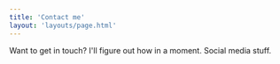 ```yaml
---
title: 'Contact me'
layout: 'layouts/page.html'
---
```


Want to get in touch? I'll figure out how in a moment.
Social media stuff.
